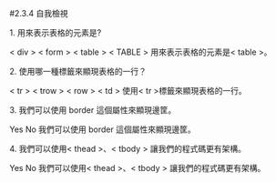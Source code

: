 #2.3.4 自我檢視


<quiz>
    <question multiple>
        <p>1. 用來表示表格的元素是?</p>
        <answer>&lt; div &gt;</answer>
        <answer>&lt; form &gt;</answer>
        <answer correct>&lt; table &gt;</answer>
        <answer>&lt; TABLE &gt;</answer>
        <explanation>用來表示表格的元素是&lt; table &gt;。</explanation>
    </question>
    <question multiple>
        <p>2. 使用哪一種標籤來顯現表格的一行？</p>
        <answer correct>&lt; tr &gt;</answer>
        <answer>&lt; trow &gt;</answer>
        <answer>&lt; row &gt;</answer>
        <answer>&lt; td &gt;</answer>
        <explanation>使用&lt; tr &gt;標籤來顯現表格的一行。</explanation>
    </question>
    <question>
        <p>3. 我們可以使用 border 這個屬性來顯現邊筐。</p>
        <answer correct>Yes</answer>
        <answer>No</answer>
        <explanation>我們可以使用 border 這個屬性來顯現邊筐。</explanation>
    </question>
    <question>
    <p>4. 我們可以使用&lt; thead &gt;、&lt; tbody &gt; 讓我們的程式碼更有架構。</p>
    <answer correct>Yes</answer>
    <answer>No</answer>
    <explanation>我們可以使用&lt; thead &gt;、&lt; tbody &gt; 讓我們的程式碼更有架構。</explanation>    
    </question>
</quiz>
